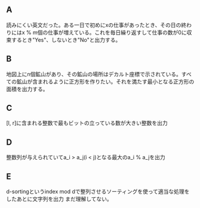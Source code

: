 ## A
読みにくい英文だった。ある一日で初めにxの仕事があったとき、その日の終わりにはx % m個の仕事が増えている。これを毎日繰り返すして仕事の数が0に収束するとき"Yes"、しないとき"No"と出力する。

## B
地図上にn個鉱山があり、その鉱山の場所はデカルト座標で示されている。すべての鉱山が含まれるように正方形を作りたい。それを満たす最小となる正方形の面積を出力する。

## C
[l, r]に含まれる整数で最もビットの立っている数が大きい整数を出力

## D
整数列が与えられていてa_i > a_j(i < j)となる最大のa_i % a_jを出力

## E
d-sortingというindex mod dで整列させるソーティングを使って適当な処理をしたあとに文字列を出力
まだ理解してない。

